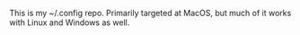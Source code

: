This is my ~/.config repo. Primarily targeted at MacOS, but much of it works with Linux and Windows as well.
